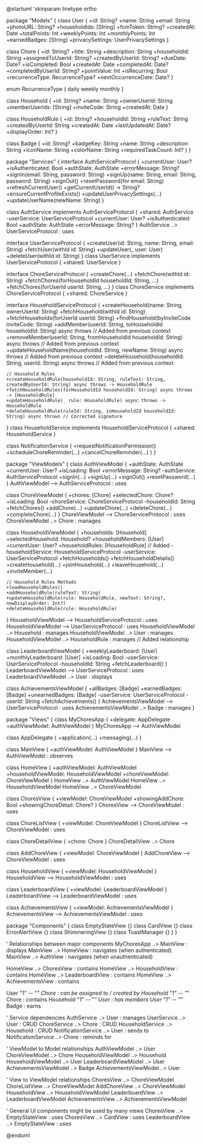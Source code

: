 @startuml
'skinparam linetype ortho

package "Models" {
  class User {
    +id: String?
    +name: String
    +email: String
    +photoURL: String?
    +householdIds: [String]
    +fcmToken: String?
    +createdAt: Date
    +totalPoints: Int
    +weeklyPoints: Int
    +monthlyPoints: Int
    +earnedBadges: [String]
    +privacySettings: UserPrivacySettings
  }

  class Chore {
    +id: String?
    +title: String
    +description: String
    +householdId: String
    +assignedToUserId: String?
    +createdByUserId: String?
    +dueDate: Date?
    +isCompleted: Bool
    +createdAt: Date
    +completedAt: Date?
    +completedByUserId: String?
    +pointValue: Int
    +isRecurring: Bool
    +recurrenceType: RecurrenceType?
    +nextOccurrenceDate: Date?
  }

  enum RecurrenceType {
    daily
    weekly
    monthly
  }

  class Household {
    +id: String?
    +name: String
    +ownerUserId: String
    +memberUserIds: [String]
    +inviteCode: String
    +createdAt: Date
  }

  class HouseholdRule {
    +id: String?
    +householdId: String
    +ruleText: String
    +createdByUserId: String
    +createdAt: Date
    +lastUpdatedAt: Date?
    +displayOrder: Int?
  }

  class Badge {
    +id: String?
    +badgeKey: String
    +name: String
    +description: String
    +iconName: String
    +colorName: String
    +requiredTaskCount: Int?
  }
}

package "Services" {
  interface AuthServiceProtocol {
    +currentUser: User?
    +isAuthenticated: Bool
    +authState: AuthState
    +errorMessage: String?
    +signIn(email: String, password: String)
    +signUp(name: String, email: String, password: String)
    +signOut()
    +resetPassword(for email: String)
    +refreshCurrentUser()
    +getCurrentUserId() -> String?
    +ensureCurrentProfileExists()
    +updateUserPrivacySettings(...)
    +updateUserName(newName: String)
  }

  class AuthService implements AuthServiceProtocol {
    +shared: AuthService
    -userService: UserServiceProtocol
    +currentUser: User?
    +isAuthenticated: Bool
    +authState: AuthState
    +errorMessage: String?
  }
  AuthService ..> UserServiceProtocol : uses

  interface UserServiceProtocol {
    +createUser(id: String, name: String, email: String)
    +fetchUser(withId id: String)
    +updateUser(_ user: User)
    +deleteUser(withId id: String)
  }
  class UserService implements UserServiceProtocol {
    +shared: UserService
  }

  interface ChoreServiceProtocol {
    +createChore(...)
    +fetchChore(withId id: String)
    +fetchChores(forHouseholdId householdId: String, ...)
    +fetchChores(forUserId userId: String, ...)
  }
  class ChoreService implements ChoreServiceProtocol {
     +shared: ChoreService
  }

  interface HouseholdServiceProtocol {
    +createHousehold(name: String, ownerUserId: String)
    +fetchHousehold(withId id: String)
    +fetchHouseholds(forUserId userId: String)
    +findHousehold(byInviteCode inviteCode: String)
    +addMember(userId: String, toHouseholdId householdId: String) async throws // Added from previous context
    +removeMember(userId: String, fromHouseholdId householdId: String) async throws // Added from previous context
    +updateHouseholdName(householdId: String, newName: String) async throws // Added from previous context
    +deleteHousehold(householdId: String, userId: String) async throws // Added from previous context

    // Household Rules
    +createHouseholdRule(householdId: String, ruleText: String, createdByUserId: String) async throws -> HouseholdRule
    +fetchHouseholdRules(forHouseholdId householdId: String) async throws -> [HouseholdRule]
    +updateHouseholdRule(_ rule: HouseholdRule) async throws -> HouseholdRule
    +deleteHouseholdRule(ruleId: String, inHouseholdId householdId: String) async throws // Corrected signature
  }
  class HouseholdService implements HouseholdServiceProtocol {
     +shared: HouseholdService
  }

   class NotificationService {
    +requestNotificationPermission()
    +scheduleChoreReminder(...)
    +cancelChoreReminder(...)
  }
}

package "ViewModels" {
  class AuthViewModel {
    +authState: AuthState
    +currentUser: User?
    +isLoading: Bool
    +errorMessage: String?
    -authService: AuthServiceProtocol
    +signIn(...)
    +signUp(...)
    +signOut()
    +resetPassword(...)
  }
  AuthViewModel --> AuthServiceProtocol : uses

  class ChoreViewModel {
    +chores: [Chore]
    +selectedChore: Chore?
    +isLoading: Bool
    -choreService: ChoreServiceProtocol
    -householdId: String
    +fetchChores()
    +addChore(...)
    +updateChore(...)
    +deleteChore(...)
    +completeChore(...)
  }
  ChoreViewModel --> ChoreServiceProtocol : uses
  ChoreViewModel ..> Chore : manages

  class HouseholdViewModel {
    +households: [Household]
    +selectedHousehold: Household?
    +householdMembers: [User]
    +currentUser: User?
    +householdRules: [HouseholdRule] // Added
    -householdService: HouseholdServiceProtocol
    -userService: UserServiceProtocol
    +fetchHouseholds()
    +fetchHouseholdDetails()
    +createHousehold(...)
    +joinHousehold(...)
    +leaveHousehold(...)
    +inviteMember(...)

    // Household Rules Methods
    +loadHouseholdRules()
    +addHouseholdRule(ruleText: String)
    +updateHouseholdRule(rule: HouseholdRule, newText: String?, newDisplayOrder: Int?)
    +deleteHouseholdRule(rule: HouseholdRule)
  }
  HouseholdViewModel --> HouseholdServiceProtocol : uses
  HouseholdViewModel --> UserServiceProtocol : uses
  HouseholdViewModel ..> Household : manages
  HouseholdViewModel ..> User : manages
  HouseholdViewModel ..> HouseholdRule : manages // Added relationship

  class LeaderboardViewModel {
    +weeklyLeaderboard: [User]
    +monthlyLeaderboard: [User]
    +isLoading: Bool
    -userService: UserServiceProtocol
    -householdId: String
    +fetchLeaderboard()
  }
  LeaderboardViewModel --> UserServiceProtocol : uses
  LeaderboardViewModel ..> User : displays

  class AchievementsViewModel {
    +allBadges: [Badge]
    +earnedBadges: [Badge]
    +unearnedBadges: [Badge]
    -userService: UserServiceProtocol
    -userId: String
    +fetchAchievements()
  }
  AchievementsViewModel --> UserServiceProtocol : uses
  AchievementsViewModel ..> Badge : manages
}

package "Views" {
  class MyChoresApp {
    +delegate: AppDelegate
    +authViewModel: AuthViewModel
  }
  MyChoresApp --> AuthViewModel

  class AppDelegate {
    +application(...)
    +messaging(...)
  }

  class MainView {
    +authViewModel: AuthViewModel
  }
  MainView --> AuthViewModel : observes

  class HomeView {
    +authViewModel: AuthViewModel
    +householdViewModel: HouseholdViewModel
    +choreViewModel: ChoreViewModel
  }
  HomeView ..> AuthViewModel
  HomeView ..> HouseholdViewModel
  HomeView ..> ChoreViewModel

  class ChoresView {
    +viewModel: ChoreViewModel
    +showingAddChore: Bool
    +showingChoreDetail: Chore?
  }
  ChoresView --> ChoreViewModel : uses

  class ChoreListView {
    +viewModel: ChoreViewModel
  }
  ChoreListView --> ChoreViewModel : uses

  class ChoreDetailView {
    +chore: Chore
  }
  ChoreDetailView ..> Chore

  class AddChoreView {
    +viewModel: ChoreViewModel
  }
  AddChoreView --> ChoreViewModel : uses

  class HouseholdView {
    +viewModel: HouseholdViewModel
  }
  HouseholdView --> HouseholdViewModel : uses

  class LeaderboardView {
    +viewModel: LeaderboardViewModel
  }
  LeaderboardView --> LeaderboardViewModel : uses

  class AchievementsView {
    +viewModel: AchievementsViewModel
  }
  AchievementsView --> AchievementsViewModel : uses

  package "Components" {
    class EmptyStateView {}
    class CardView {}
    class ErrorAlertView {}
    class ShimmeringView {}
    class ToastManager {}
  }
}

' Relationships between major components
MyChoresApp ..> MainView : displays
MainView ..> HomeView : navigates (when authenticated)
MainView ..> AuthView : navigates (when unauthenticated)

HomeView ..> ChoresView : contains
HomeView ..> HouseholdView : contains
HomeView ..> LeaderboardView : contains
HomeView ..> AchievementsView : contains

User "1" -- "*" Chore : can be assigned to / created by
Household "1" -- "*" Chore : contains
Household "1" -- "*" User : has members
User "1" -- "*" Badge : earns

' Service dependencies
AuthService ..> User : manages
UserService ..> User : CRUD
ChoreService ..> Chore : CRUD
HouseholdService ..> Household : CRUD
NotificationService ..> User : sends to
NotificationService ..> Chore : reminds for

' ViewModel to Model relationships
AuthViewModel ..> User
ChoreViewModel ..> Chore
HouseholdViewModel ..> Household
HouseholdViewModel ..> User
LeaderboardViewModel ..> User
AchievementsViewModel ..> Badge
AchievementsViewModel ..> User

' View to ViewModel relationships
ChoresView ..> ChoreViewModel
ChoreListView ..> ChoreViewModel
AddChoreView ..> ChoreViewModel
HouseholdView ..> HouseholdViewModel
LeaderboardView ..> LeaderboardViewModel
AchievementsView ..> AchievementsViewModel

' General UI components might be used by many views
ChoresView ..> EmptyStateView : uses
ChoresView ..> CardView : uses
LeaderboardView ..> EmptyStateView : uses

@enduml